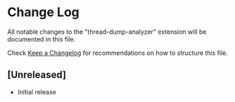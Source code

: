 # Change Log

All notable changes to the "thread-dump-analyzer" extension will be documented in this file.

Check [Keep a Changelog](http://keepachangelog.com/) for recommendations on how to structure this file.

## [Unreleased]

- Initial release